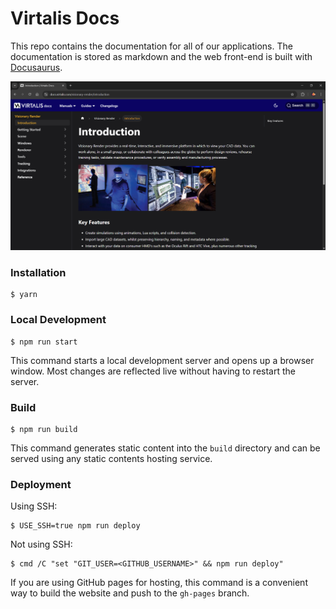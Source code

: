 # Virtalis Docs

This repo contains the documentation for all of our applications. The documentation is stored as markdown and the web front-end is built with [Docusaurus](https://docusaurus.io/).

![test](screenshot.png?raw=true)

### Installation

```
$ yarn
```

### Local Development

```
$ npm run start
```

This command starts a local development server and opens up a browser window. Most changes are reflected live without having to restart the server.

### Build

```
$ npm run build
```

This command generates static content into the `build` directory and can be served using any static contents hosting service.

### Deployment

Using SSH:

```
$ USE_SSH=true npm run deploy
```

Not using SSH:

```
$ cmd /C "set "GIT_USER=<GITHUB_USERNAME>" && npm run deploy"
```

If you are using GitHub pages for hosting, this command is a convenient way to build the website and push to the `gh-pages` branch.
